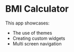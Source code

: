 # BMI Calculator

This app showcases:
- The use of themes
- Creating custom widgets
- Multi screen navigation
